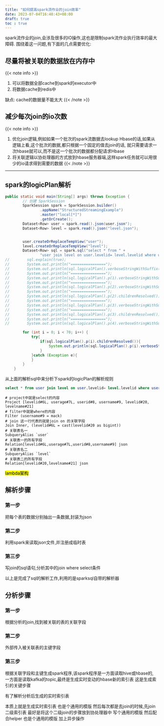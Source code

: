 ```yaml
---
title: "如何提高spark流作业的join效率"
date: 2023-07-04T16:48:43+08:00
draft: true
toc : true
---
```



spark流作业的join,会涉及很多的IO操作,这也是限制spark流作业执行效率的最大障碍.
围绕着这一问题,有下面的几点需要优化:
## 尽量将被关联的数据放在内存中
{{< note info >}}
1. 可以将数据全部cache到spark的executor中
2. 将数据cache到redis中

缺点: cache的数据量不能太大
{{< /note >}}
## 减少每次join的io次数
{{< note info >}}
1. 优化join逻辑,例如如果一个批次的spark流数据去lookup Hbase的话,如果从逻辑上看,这个批次的数据,都只根据一个固定的值去join的话,
就只需要请求一次hbase就可以,而不是这一个批次的数据都分配请求Hbase
2. 将关联逻辑以协处理器的方式放到hbase服务器端,这样spark任务就可以用很少的io请求得到需要的数据
{{< /note >}}


---

## spark的logicPlan解析

```java
public static void main(String[] args) throws Exception {
        // 创建 SparkSession
        SparkSession spark = SparkSession.builder()
                .appName("StructuredStreamingExample")
                .master("local[*]")
                .getOrCreate();
        Dataset<Row> user = spark.read().json(user.json");
        Dataset<Row> level = spark.read().json("level.json");


        user.createOrReplaceTempView("user");
        level.createOrReplaceTempView("level");
        Dataset<Row> sql = spark.sql("select * from " +
                "user join level on user.levelid= level.levelid where user.username=='mack'");
//        sql.explain(true);
//        System.out.println("================");
//        System.out.println(sql.logicalPlan().verboseStringWithSuffix());
//        System.out.println("================");
//        System.out.println(sql.logicalPlan().p(1).verboseStringWithSuffix());
//        System.out.println("================");
//        System.out.println(sql.logicalPlan().p(2).verboseStringWithSuffix());
//        System.out.println("================");
//        System.out.println(sql.logicalPlan().p(2).childrenResolved());
//        System.out.println("================");
//        System.out.println(sql.logicalPlan().p(3).verboseStringWithSuffix());
//        System.out.println("================");
//        System.out.println(sql.logicalPlan().p(3).childrenResolved());
//        System.out.println("================");
//        System.out.println(sql.logicalPlan().p(4).verboseStringWithSuffix());

        for (int i = 0; i < 70; i++) {
            try{
                if(sql.logicalPlan().p(i).childrenResolved()){
                    System.out.println(sql.logicalPlan().p(i).verboseStringWithSuffix());
                }
            }catch (Exception e){
            }
        }
    }
```

从上面的解析sql中来分析下spark的logicPlan的解析规则
```sql
select * from user join level on user.levelid= level.levelid where user.username=='mack'
```

```shell
# project中就是select的内容
Project [levelid#6L, userage#7L, userid#8, username#9, levelid#20, levelname#21]
# filter中就是where的内容
Filter (username#9 = mack)
# join 这一行代表的就是join on 的关联字段
Join Inner, (levelid#6L = cast(levelid#20 as bigint))
# 关联表名一
SubqueryAlias `user`
# 关联表一的所有字段
Relation[levelid#6L,userage#7L,userid#8,username#9] json
# 关联表名二
SubqueryAlias `level`
# 关联表二的所有字段
Relation[levelid#20,levelname#21] json
```

<mark>lambda架构</mark>

## 解析步骤
### 第一步
把每个表的数据分别抽出一条数据,封装为json
### 第二步
利用spark来读取json文件,并注册成临时表
### 第三步
写join的sql语句,分析其中的join where select条件

以上是完成了sql的解析工作,利用的是sparksql自带的解析器

## 分析步骤
### 第一步
根据分析的join,找到被关联的表的关联字段
### 第二步
外部传入被关联表的主键字段
### 第三步
根据关联字段和主键生成spark程序,该spark程序是一方面读取hive或hbase的,
一方面是读取kafka的topic,最终是生成实时变动的hbase新的索引表
这是生成索引的关键步骤

有了解析分析后生成的实时索引表


本质上就是生成实时索引表  也是个通用的模版
然后每次都是去join的时候,先join二级索引表
最好是将这个二级join的步骤放到协处理器中 写个通用的模版
然后配合helper 也是个通用的模版
加上异步操作